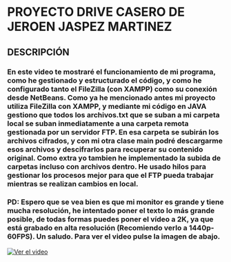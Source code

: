 # PROYECTO DRIVE CASERO DE JEROEN JASPEZ MARTINEZ

## DESCRIPCIÓN

### En este video te mostraré el funcionamiento de mi programa, como he gestionado y estructurado el código, y como he configurado tanto el FileZilla (con XAMPP) como su conexión desde NetBeans. Como ya he mencionado antes mi proyecto utiliza FileZilla con XAMPP, y mediante mi código en JAVA gestiono que todos los archivos.txt que se suban a mi carpeta local se suban inmediatamente a una carpeta remota gestionada por un servidor FTP. En esa carpeta se subirán los archivos cifrados, y con mi  otra clase main podré descargarme esos archivos y descifrarlos para recuperar su contenido original. Como extra yo tambien he implementado la subida de carpetas incluso con archivos dentro. He usado hilos para gestionar los procesos mejor para que el FTP pueda trabajar mientras se realizan cambios en local.

### PD: Espero que se vea bien es que mi monitor es grande y tiene mucha resolución, he intentado poner el texto lo más grande posible, de todas formas puedes poner el vídeo a 2K, ya que está grabado en alta resolución (Recomiendo verlo a 1440p-60FPS). Un saludo. Para ver el video pulse la imagen de abajo.

[![Ver el video](https://img.youtube.com/vi/g5m5Ij_o3N4/0.jpg)](https://youtu.be/g5m5Ij_o3N4)
